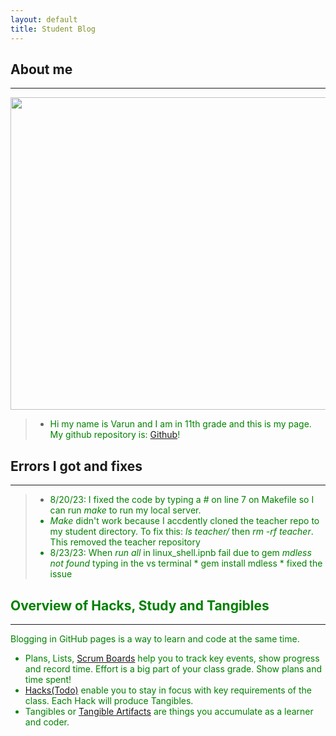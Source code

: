 ```yaml
---
layout: default
title: Student Blog
---
```


## About me
***

<img src="csp.png" width="600" height="500">


> -  <font color="green">Hi my name is Varun and I am in 11th grade and this is my page. My github repository is: <a href="https://github.com/varunm532/varun" target="_blank">Github</a>!</font>


## Errors I got and fixes 
***

> -  <font color="green">8/20/23: I fixed the code by typing a *#* on line 7 on Makefile so I can run *make* to run my local server. <font>
> -  <font color="green">*Make* didn't work because I accdently cloned the teacher repo to my student directory. To fix this: *ls teacher/* then *rm -rf teacher*. This removed the teacher repository <font>
> -  <font color="green">8/23/23: When *run all* in linux_shell.ipnb fail due to gem *mdless not found* typing in the vs terminal * gem install mdless * fixed the issue <font>


## Overview of Hacks, Study and Tangibles
***

Blogging in GitHub pages is a way to learn and code at the same time. 

- Plans, Lists, [Scrum Boards](https://clickup.com/blog/scrum-board/) help you to track key events, show progress and record time.  Effort is a big part of your class grade.  Show plans and time spent!
- [Hacks(Todo)](https://levelup.gitconnected.com/six-ultimate-daily-hacks-for-every-programmer-60f5f10feae) enable you to stay in focus with key requirements of the class.  Each Hack will produce Tangibles.
- Tangibles or [Tangible Artifacts](https://en.wikipedia.org/wiki/Artifact_(software_development)) are things you accumulate as a learner and coder. 
